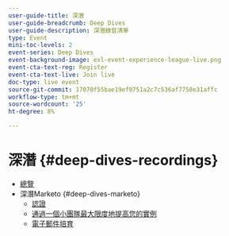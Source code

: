 ```yaml
---
user-guide-title: 深潛
user-guide-breadcrumb: Deep Dives
user-guide-description: 深潛錄音清單
type: Event
mini-toc-levels: 2
event-series: Deep Dives
event-background-image: exl-event-experience-league-live.png
event-cta-text-reg: Register
event-cta-text-live: Join live
doc-type: live event
source-git-commit: 17070f55bae19ef0751a2c7c536af7758e31affc
workflow-type: tm+mt
source-wordcount: '25'
ht-degree: 8%

---
```



# 深潛 {#deep-dives-recordings}

+ [總覽](overview.md)
+ 深潛Marketo {#deep-dives-marketo}
   + [認證](certification.md)
   + [通過一個小團隊最大限度地提高您的實例](small-team-instance.md)
   + [電子郵件培育](email-nurture.md)